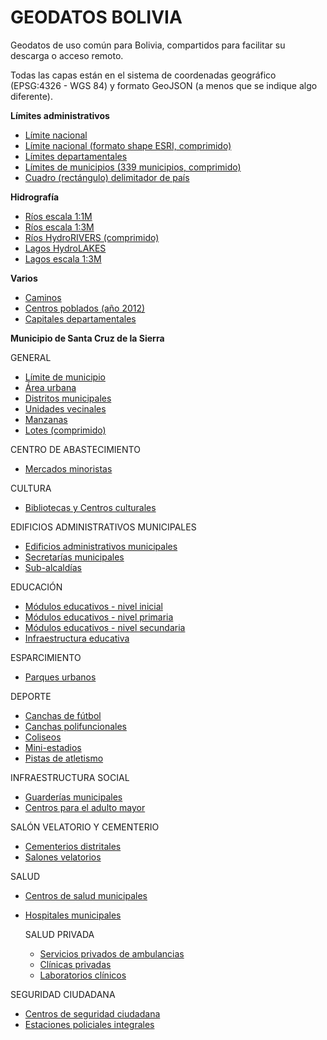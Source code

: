 # GEODATOS BOLIVIA
Geodatos de uso común para Bolivia, compartidos para facilitar su descarga o acceso remoto.

Todas las capas están en el sistema de coordenadas geográfico (EPSG:4326 - WGS 84) y formato GeoJSON (a menos que se indique algo diferente). 

**Límites administrativos**
- [Límite nacional](limites/bol_limite_nacional_b.geojson)
- [Límite nacional (formato shape ESRI, comprimido)](limites/bol_limite_nacional.zip)
- [Límites departamentales ](limites/bol_lim_dpto.json)
- [Límites de municipios (339 municipios, comprimido)](limites/bol_municipios_339_pob2012_ed.geojson.tar.gz)
- [Cuadro (rectángulo) delimitador de país](limites/bol_cuadro_delimitador.geojson)


**Hidrografía**
- [Ríos escala 1:1M](hidro/bol_rios1m.geojson)
- [Ríos escala 1:3M](hidro/bol_riv3m_lines.geojson)
- [Ríos HydroRIVERS (comprimido)](hidro/bol_hydrorivers_v10_sa.geojson.tar.gz)
- [Lagos HydroLAKES](hidro/bol_HydroLAKES_polys_v10.geojson)
- [Lagos escala 1:3M](hidro/bol_riv3m_polys.geojson)

**Varios**
- [Caminos](bol_caminos.geojson)
- [Centros poblados (año 2012)](bol_centros_poblados_2012.geojson)
- [Capitales departamentales ](bol_capital_departamental.geojson)

**Municipio de Santa Cruz de la Sierra**

GENERAL
- [Límite de municipio](scz_munic/scz_limite_jurisdiccional.geojson)
- [Área urbana](scz_munic/scz_area_urbana.geojson)
- [Distritos municipales](scz_munic/scz_distritos_municipales.geojson)
- [Unidades vecinales](scz_munic/scz_unidades_vecinales.geojson)
- [Manzanas](scz_munic/scz_manzanas.geojson)
- [Lotes (comprimido)](scz_munic/scz_lotes.zip)

CENTRO DE ABASTECIMIENTO
- [Mercados minoristas](scz_munic/scz_mercados_minoristas.geojson)

CULTURA
- [Bibliotecas y Centros culturales](scz_munic/scz_bibliotecas_centrosculturales.geojson)

EDIFICIOS ADMINISTRATIVOS MUNICIPALES
- [Edificios administrativos municipales](scz_munic/scz_edificios_administrativos_municipales.geojson)
- [Secretarías municipales](scz_munic/scz_secretarias_municipales.geojson)
- [Sub-alcaldías](scz_munic/scz_subalcaldias.geojson)

EDUCACIÓN
- [Módulos educativos - nivel inicial](scz_munic/scz_moduloseducativos_nivelinicial.geojson)
- [Módulos educativos - nivel primaria](scz_munic/scz_moduloseducativos_nivelprimaria.geojson)
- [Módulos educativos - nivel secundaria](scz_munic/scz_moduloseducativos_nivelsecundaria.geojson)
- [Infraestructura educativa](scz_munic/scz_infraestructura_educativa.geojson)

ESPARCIMIENTO
- [Parques urbanos](scz_munic/scz_parques_urbanos.geojson)

DEPORTE
- [Canchas de fútbol](scz_munic/scz_canchas_futbol.geojson)
- [Canchas polifuncionales](scz_munic/scz_canchas_polifuncionales.geojson)
- [Coliseos](scz_munic/scz_coliseos.geojson)
- [Mini-estadios](scz_munic/scz_mini_estadios.geojson)
- [Pistas de atletismo](scz_munic/scz_pistas_atletismo.geojson)

INFRAESTRUCTURA SOCIAL
- [Guarderías municipales](scz_munic/scz_guarderias_municipales.geojson)
- [Centros para el adulto mayor](scz_munic/scz_centros_adulto_mayor.geojson)

SALÓN VELATORIO Y CEMENTERIO
- [Cementerios distritales](scz_munic/scz_cementerios_distritales.geojson)
- [Salones velatorios](scz_munic/scz_salones_velatorios.geojson)

SALUD
- [Centros de salud municipales ](scz_munic/sms_centros_salud.geojson)
- [Hospitales municipales](scz_munic/sms_hospitales.geojson)

  SALUD PRIVADA
  - [Servicios privados de ambulancias](scz_munic/scz_ambulancias_privadas.geojson)
  - [Clínicas privadas](scz_munic/scz_clinicas_privadas.geojson)
  - [Laboratorios clínicos](scz_munic/scz_laboratorios_clinicos.geojson)

SEGURIDAD CIUDADANA
- [Centros de seguridad ciudadana ](scz_munic/scz_centros_seguridad_ciudadana.geojson)
- [Estaciones policiales integrales ](scz_munic/scz_estaciones_policiales_integrales.geojson)
